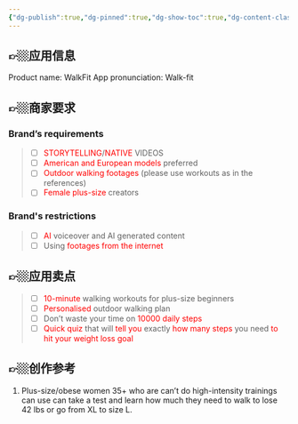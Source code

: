```yaml
---
{"dg-publish":true,"dg-pinned":true,"dg-show-toc":true,"dg-content-classes":true,"dg-note-icon":true,"tags":["dg-publish"],"sticker":"emoji//1f469-200d-1f4bb","permalink":"/参考视频/WalkFit/","pinned":true,"contentClasses":"","dgShowToc":true,"dgPassFrontmatter":true,"noteIcon":true,"updated":"2024-10-17T17:52:21.872+08:00"}
---
```



<!DOCTYPE html>  
<html>  
<body> 

👉🏼应用信息
---
Product name: WalkFit
App pronunciation: Walk-fit

👉🏼商家要求
---
### Brand’s requirements
> - [ ] <font color="#ff0000">STORYTELLING</font>/<font color="#ff0000">NATIVE</font> VIDEOS
> - [ ] <font color="#ff0000">American and European models</font> preferred
> - [ ] <font color="#ff0000">Outdoor walking footages</font> (please use workouts as in the references)
> - [ ] <font color="#ff0000">Female plus-size</font> creators

### Brand's restrictions
> - [ ] <font color="#ff0000">AI</font> voiceover and AI generated content
> - [ ] Using <font color="#ff0000">footages from the internet</font>

👉🏼应用卖点
---
> - [ ] <font color="#ff0000">10-minute</font> walking workouts for plus-size beginners
> - [ ] <font color="#ff0000">Personalised</font> outdoor walking plan 
> - [ ] Don’t waste your time on <font color="#ff0000">10000 daily steps </font>
> - [ ] <font color="#ff0000">Quick quiz</font> that will <font color="#ff0000">tell you</font> exactly <font color="#ff0000">how many steps</font> you need <font color="#ff0000">to hit your weight loss goal</font>

👉🏼创作参考
---
1.  Plus-size&#x2F;obese women 35+ who are can’t do high-intensity trainings  can use can take a test and learn how much they need to walk to lose 42 lbs or go from XL to size L.


</body>
</html>  